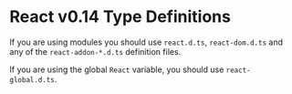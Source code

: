 # React v0.14 Type Definitions

If you are using modules you should use `react.d.ts`, `react-dom.d.ts` and any of the `react-addon-*.d.ts` definition files.

If you are using the global `React` variable, you should use `react-global.d.ts`.
